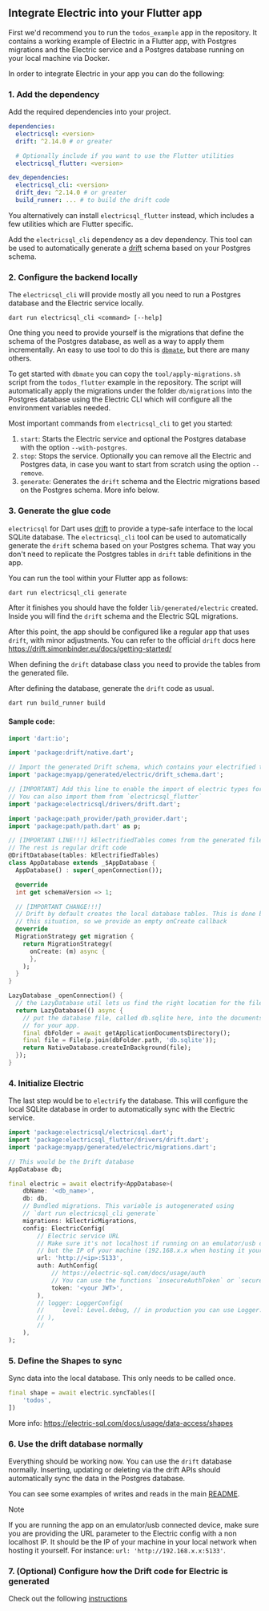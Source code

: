 ## Integrate Electric into your Flutter app

First we'd recommend you to run the `todos_example` app in the repository.
It contains a working example of Electric in a Flutter app, with Postgres migrations and the Electric service and a Postgres database running on your local machine via Docker.

In order to integrate Electric in your app you can do the following:

### 1. Add the dependency

Add the required dependencies into your project.

```yaml
dependencies:
  electricsql: <version>
  drift: ^2.14.0 # or greater

  # Optionally include if you want to use the Flutter utilities
  electricsql_flutter: <version>

dev_dependencies:
  electricsql_cli: <version>
  drift_dev: ^2.14.0 # or greater
  build_runner: ... # to build the drift code
```

You alternatively can install `electricsql_flutter` instead, which includes a few utilities which are Flutter specific.

Add the `electricsql_cli` dependency as a dev dependency. This tool can be used to automatically generate a [drift](https://pub.dev/packages/drift) schema based on your Postgres schema.


### 2. Configure the backend locally

The `electricsql_cli` will provide mostly all you need to run a Postgres database and the Electric service locally.

```shell
dart run electricsql_cli <command> [--help]
```

One thing you need to provide yourself is the migrations that define the schema of the Postgres database, as well as a way to apply them incrementally.
An easy to use tool to do this is [`dbmate`](https://github.com/amacneil/dbmate), but there are many others.

To get started with `dbmate` you can copy the `tool/apply-migrations.sh` script from the `todos_flutter` example in the repository.
The script will automatically apply the migrations under the folder `db/migrations` into the Postgres database using the Electric CLI which will configure all the environment variables needed.

Most important commands from `electricsql_cli` to get you started:
1. `start`: Starts the Electric service and optional the Postgres database with the option `--with-postgres`.
2. `stop`: Stops the service. Optionally you can remove all the Electric and Postgres data, in case you want to start from scratch using the option `--remove`.
3. `generate`: Generates the `drift` schema and the Electric migrations based on the Postgres schema. More info below.

### 3. Generate the glue code

`electricsql` for Dart uses [drift](https://pub.dev/packages/drift) to provide a type-safe interface to the local SQLite database.
The `electricsql_cli` tool can be used to automatically generate the `drift` schema based on your Postgres schema. That way you don't need to replicate the Postgres tables in `drift` table definitions in the app.

You can run the tool within your Flutter app as follows:

```sh
dart run electricsql_cli generate
```

After it finishes you should have the folder `lib/generated/electric` created. Inside you will find the `drift` schema and the Electric SQL migrations.

After this point, the app should be configured like a regular app that uses `drift`, with minor adjustments.
You can refer to the official `drift` docs here https://drift.simonbinder.eu/docs/getting-started/

When defining the `drift` database class you need to provide the tables from the generated file.

After defining the database, generate the `drift` code as usual.

```sh
dart run build_runner build
```

#### Sample code:

```dart
import 'dart:io';

import 'package:drift/native.dart';

// Import the generated Drift schema, which contains your electrified tables
import 'package:myapp/generated/electric/drift_schema.dart';

// [IMPORTANT] Add this line to enable the import of electric types for Drift
// You can also import them from `electricsql_flutter`
import 'package:electricsql/drivers/drift.dart'; 

import 'package:path_provider/path_provider.dart';
import 'package:path/path.dart' as p;

// [IMPORTANT LINE!!!] kElectrifiedTables comes from the generated file
// The rest is regular drift code
@DriftDatabase(tables: kElectrifiedTables)
class AppDatabase extends _$AppDatabase {
  AppDatabase() : super(_openConnection());

  @override
  int get schemaVersion => 1;

  // [IMPORTANT CHANGE!!!]
  // Drift by default creates the local database tables. This is done by electric in
  // this situation, so we provide an empty onCreate callback
  @override
  MigrationStrategy get migration {
    return MigrationStrategy(
      onCreate: (m) async {
      },
    );
  }
}

LazyDatabase _openConnection() {
  // the LazyDatabase util lets us find the right location for the file async.
  return LazyDatabase(() async {
    // put the database file, called db.sqlite here, into the documents folder
    // for your app.
    final dbFolder = await getApplicationDocumentsDirectory();
    final file = File(p.join(dbFolder.path, 'db.sqlite'));
    return NativeDatabase.createInBackground(file);
  });
}
```

### 4. Initialize Electric

The last step would be to `electrify` the database. This will configure the local SQLite database in order to automatically sync with the Electric service.

```dart
import 'package:electricsql/electricsql.dart';
import 'package:electricsql_flutter/drivers/drift.dart';
import 'package:myapp/generated/electric/migrations.dart';

// This would be the Drift database
AppDatabase db;

final electric = await electrify<AppDatabase>(
    dbName: '<db_name>',
    db: db,
    // Bundled migrations. This variable is autogenerated using 
    // `dart run electricsql_cli generate`
    migrations: kElectricMigrations,
    config: ElectricConfig(
        // Electric service URL
        // Make sure it's not localhost if running on an emulator/usb connected device,
        // but the IP of your machine (192.168.x.x when hosting it yourself)
        url: 'http://<ip>:5133',
        auth: AuthConfig(
            // https://electric-sql.com/docs/usage/auth
            // You can use the functions `insecureAuthToken` or `secureAuthToken` to generate one
            token: '<your JWT>',
        ),
        // logger: LoggerConfig(
        //     level: Level.debug, // in production you can use Logger.off
        // ),
        //
    ),
);
```

### 5. Define the Shapes to sync

Sync data into the local database. This only needs to be called once.

```dart
final shape = await electric.syncTables([
    'todos',
])
```

More info: https://electric-sql.com/docs/usage/data-access/shapes


### 6. Use the drift database normally

Everything should be working now. You can use the `drift` database normally.
Inserting, updating or deleting via the drift APIs should automatically sync the data in the Postgres database.

You can see some examples of writes and reads in the main [README](https://github.com/SkillDevs/electric_dart/blob/master/README.md).

> [!NOTE]  
> If you are running the app on an emulator/usb connected device, make sure you are providing the URL parameter to the Electric config with a non localhost IP. It should be the IP of your machine in your local network when hosting it yourself. For instance: `url: 'http://192.168.x.x:5133'`.


### 7. (Optional) Configure how the Drift code for Electric is generated

Check out the following [instructions](https://github.com/SkillDevs/electric_dart/blob/master/docs/customize_drift_schema_generation.md)
